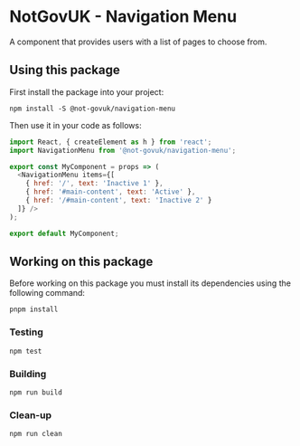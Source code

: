 NotGovUK - Navigation Menu
==========================

A component that provides users with a list of pages to choose from.


Using this package
------------------

First install the package into your project:

```shell
npm install -S @not-govuk/navigation-menu
```

Then use it in your code as follows:

```js
import React, { createElement as h } from 'react';
import NavigationMenu from '@not-govuk/navigation-menu';

export const MyComponent = props => (
  <NavigationMenu items={[
    { href: '/', text: 'Inactive 1' },
    { href: '#main-content', text: 'Active' },
    { href: '/#main-content', text: 'Inactive 2' }
  ]} />
);

export default MyComponent;
```


Working on this package
-----------------------

Before working on this package you must install its dependencies using
the following command:

```shell
pnpm install
```


### Testing

```shell
npm test
```


### Building

```shell
npm run build
```


### Clean-up

```shell
npm run clean
```
